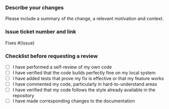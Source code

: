 ### Describe your changes

Please include a summary of the change, a relevant motivation and context.

### Issue ticket number and link

Fixes #(issue)

### Checklist before requesting a review

- [ ] I have performed a self-review of my own code
- [ ] I have verified that the code builds perfectly fine on my local system
- [ ] I have added tests that prove my fix is effective or that my feature works
- [ ] I have commented my code, particularly in hard-to-understand areas
- [ ] I have verified that my code follows the style already available in the repository
- [ ] I have made corresponding changes to the documentation
